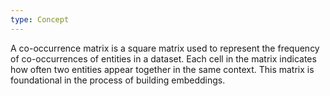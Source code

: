 ```yaml
---
type: Concept
---
```


A co-occurrence matrix is a square matrix used to represent the frequency of co-occurrences of entities in a dataset. Each cell in the matrix indicates how often two entities appear together in the same context. This matrix is foundational in the process of building embeddings.